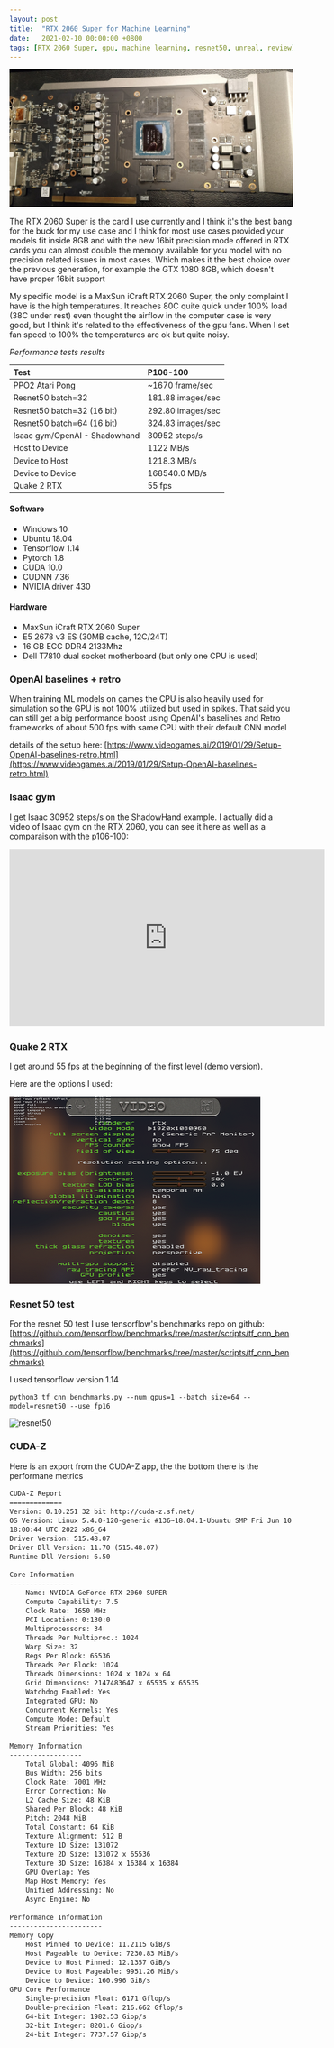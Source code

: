 ```yaml
---
layout: post
title:  "RTX 2060 Super for Machine Learning"
date:   2021-02-10 00:00:00 +0800
tags: [RTX 2060 Super, gpu, machine learning, resnet50, unreal, review]
---
```



![hardware](/assets/hardware/rtx2060s.jpg)

The RTX 2060 Super is the card I use currently and I think it's the best bang for the buck for my use case and I think for most use cases provided your models
fit inside 8GB and with the new 16bit precision mode offered in RTX cards you can almost double the memory available for you model with no precision related issues in most cases. Which makes it the best choice over the previous generation, for example the GTX 1080 8GB, which doesn't have proper 16bit support

My specific model is a MaxSun iCraft RTX 2060 Super, the only complaint I have is the high temperatures.
It reaches 80C quite quick under 100% load (38C under rest) even thought the airflow in the computer case is very good, but I think it's related to the effectiveness of the gpu fans.
When I set fan speed to 100% the temperatures are ok but quite noisy.

_Performance tests results_

| Test        	   | P106-100           | 
|:-----------------|:-------------------|
| PPO2 Atari Pong  | ~1670 frame/sec    |
| Resnet50 batch=32 |    181.88 images/sec |
| Resnet50 batch=32 (16 bit) |    292.80 images/sec |
| Resnet50 batch=64 (16 bit) |    324.83 images/sec |
| Isaac gym/OpenAI - Shadowhand |    30952 steps/s |                   
| Host to Device   | 1122 MB/s        | 
| Device to Host   | 1218.3 MB/s        | 
| Device to Device | 168540.0 MB/s      |
| Quake 2 RTX      |     55 fps         |


#### Software
*   Windows 10
*	Ubuntu 18.04
*	Tensorflow 1.14
*   Pytorch 1.8
*	CUDA 10.0
*	CUDNN 7.36
*	NVIDIA driver 430

#### Hardware
*	MaxSun iCraft RTX 2060 Super
*	E5 2678 v3 ES (30MB cache, 12C/24T)
*	16 GB ECC DDR4 2133Mhz
*	Dell T7810 dual socket motherboard (but only one CPU is used)


### OpenAI baselines + retro
When training ML models on games the CPU is also heavily used for simulation so the GPU is not 100% utilized but used in spikes. That said you can still get a big performance boost using OpenAI's baselines and Retro frameworks of about 500 fps with same CPU with their default CNN model

details of the setup here:
[https://www.videogames.ai/2019/01/29/Setup-OpenAI-baselines-retro.html](https://www.videogames.ai/2019/01/29/Setup-OpenAI-baselines-retro.html)

### Isaac gym

I get Isaac  30952 steps/s on the ShadowHand example. I actually did a video of Isaac gym on the RTX 2060, you can see it here as
well as a comparaison with the p106-100:
<iframe width="560" height="315" src="https://www.youtube.com/embed/DKyCVyKQMN0?start=280" title="YouTube video player" frameborder="0" allow="accelerometer; autoplay; clipboard-write; encrypted-media; gyroscope; picture-in-picture" allowfullscreen></iframe>

### Quake 2 RTX
I get around 55 fps at the beginning of the first level (demo version).

Here are the options I used:

![quake_rtx_options](/assets/rtx2060super/quake_rtx_options.png)

### Resnet 50 test

For the resnet 50 test I use tensorflow's benchmarks repo on github:
[https://github.com/tensorflow/benchmarks/tree/master/scripts/tf_cnn_benchmarks](https://github.com/tensorflow/benchmarks/tree/master/scripts/tf_cnn_benchmarks)

I used tensorflow version 1.14

```
python3 tf_cnn_benchmarks.py --num_gpus=1 --batch_size=64 --model=resnet50 --use_fp16
```

![resnet50](/assets/rtx2060super/resnet50-b64-16bit.png)

### CUDA-Z

Here is an export from the CUDA-Z app, the the bottom there is the performane metrics

```
CUDA-Z Report
=============
Version: 0.10.251 32 bit http://cuda-z.sf.net/
OS Version: Linux 5.4.0-120-generic #136~18.04.1-Ubuntu SMP Fri Jun 10 18:00:44 UTC 2022 x86_64
Driver Version: 515.48.07
Driver Dll Version: 11.70 (515.48.07)
Runtime Dll Version: 6.50

Core Information
----------------
	Name: NVIDIA GeForce RTX 2060 SUPER
	Compute Capability: 7.5
	Clock Rate: 1650 MHz
	PCI Location: 0:130:0
	Multiprocessors: 34
	Threads Per Multiproc.: 1024
	Warp Size: 32
	Regs Per Block: 65536
	Threads Per Block: 1024
	Threads Dimensions: 1024 x 1024 x 64
	Grid Dimensions: 2147483647 x 65535 x 65535
	Watchdog Enabled: Yes
	Integrated GPU: No
	Concurrent Kernels: Yes
	Compute Mode: Default
	Stream Priorities: Yes

Memory Information
------------------
	Total Global: 4096 MiB
	Bus Width: 256 bits
	Clock Rate: 7001 MHz
	Error Correction: No
	L2 Cache Size: 48 KiB
	Shared Per Block: 48 KiB
	Pitch: 2048 MiB
	Total Constant: 64 KiB
	Texture Alignment: 512 B
	Texture 1D Size: 131072
	Texture 2D Size: 131072 x 65536
	Texture 3D Size: 16384 x 16384 x 16384
	GPU Overlap: Yes
	Map Host Memory: Yes
	Unified Addressing: No
	Async Engine: No

Performance Information
-----------------------
Memory Copy
	Host Pinned to Device: 11.2115 GiB/s
	Host Pageable to Device: 7230.83 MiB/s
	Device to Host Pinned: 12.1357 GiB/s
	Device to Host Pageable: 9951.26 MiB/s
	Device to Device: 160.996 GiB/s
GPU Core Performance
	Single-precision Float: 6171 Gflop/s
	Double-precision Float: 216.662 Gflop/s
	64-bit Integer: 1982.53 Giop/s
	32-bit Integer: 8201.6 Giop/s
	24-bit Integer: 7737.57 Giop/s
```